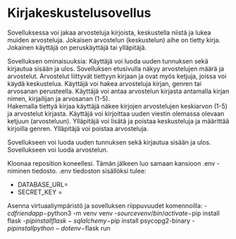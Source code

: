 # Kirjakeskustelusovellus

Sovelluksessa voi jakaa arvosteluja kirjoista, keskustella niistä ja lukea muiden arvosteluja. Jokaisen arvostelun (keskustelun) aihe on tietty kirja. Jokainen käyttäjä on peruskäyttäjä tai ylläpitäjä.

Sovelluksen ominaisuuksia: 
Käyttäjä voi luoda uuden tunnuksen sekä kirjautua sisään ja ulos. 
Sovelluksen etusivulla näkyy arvostelujen määrä ja arvostelut. 
Arvostelut liittyvät tiettyyn kirjaan ja ovat myös ketjuja, joissa voi käydä keskustelua. 
Käyttäjä voi hakea arvosteluja kirjan, genren tai arvosanan perusteella. 
Käyttäjä voi antaa arvostelun kirjasta antamalla kirjan nimen, kirjailijan ja arvosanan (1-5).  
Hakemalla tiettyä kirjaa käyttäjä näkee kirjojen arvostelujen keskiarvon (1-5) ja arvostelut kirjasta. 
Käyttäjä voi kirjoittaa uuden viestin olemassa olevaan ketjuun (arvosteluun). 
Ylläpitäjä voi lisätä ja poistaa keskusteluja ja määrittää kirjoilla genren. Ylläpitäjä voi poistaa arvosteluja.

Sovellukseen voi luoda uuden tunnuksen sekä kirjautua sisään ja ulos. Sovellukseen voi luoda arvostelun.



Kloonaa reposition koneellesi. Tämän jälkeen luo samaan kansioon .env -niminen tiedosto.
.env tiedoston sisällöksi tulee:
- DATABASE_URL=
- SECRET_KEY =

Asenna virtuaaliympäristö ja sovelluksen riippuvuudet komennoilla:
-$cd friendapp
-$python3 -m venv venv
-$source venv/bin/activate
-$pip install flask
-$pip install flask-sqlalchemy
-$pip install psycopg2-binary
-$pip install python-dotenv
-$flask run



